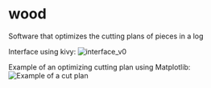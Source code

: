 # wood
Software that optimizes the cutting plans of pieces in a log

Interface using kivy:
![interface_v0](https://user-images.githubusercontent.com/94360234/154509181-32c8e1e4-5002-4a3e-9ce4-17ea37eb09fb.jpg)


Example of an optimizing cutting plan using Matplotlib: 
![Example of a cut plan](https://user-images.githubusercontent.com/94360234/154511739-abd96739-36d2-4b48-9d0a-8929db11a0cd.png)


